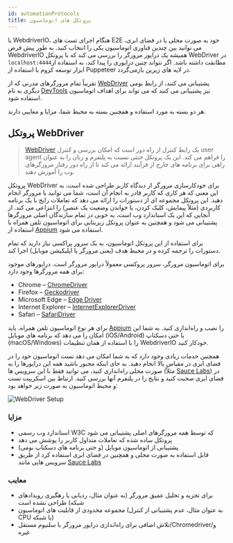 ```yaml
---
id: automationProtocols
title: پروتکل های اتوماسیون
---
```


با WebdriverIO، هنگام اجرای تست های E2E خود به صورت محلی یا در فضای ابری، می توانید بین چندین فناوری اتوماسیون یکی را انتخاب کنید. به طور پیش فرض WebdriverIO همیشه یک درایور مرورگر را بررسی می کند که با پروتکل WebDriver در `localhost:4444`مطابقت داشته باشد. اگر نتواند چنین درایوری را پیدا کند، به استفاده از ابزار توسعه کروم با استفاده از Puppeteer در لایه های زیرین بازمی‌گردد.

تقریباً تمام مرورگرهای مدرنی که از [WebDriver](https://w3c.github.io/webdriver/) پشتیبانی می کنند، از رابط بومی دیگری به نام [DevTools](https://chromedevtools.github.io/devtools-protocol/) نیز پشتیبانی می کنند که می تواند برای اهداف اتوماسیون استفاده شود.

هر دو بسته به مورد استفاده و همچنین بسته به محیط شما، مزایا و معایبی دارند.

## پروتکل WebDriver

> [WebDriver](https://w3c.github.io/webdriver/) یک رابط کنترل از راه دور است که امکان بررسی و کنترل user agent را فراهم می کند. این یک پروتکل خنثی نسبت به پلتفرم و زبان را به عنوان راهی برای برنامه های خارج از فرآیند ارائه می کند تا از راه دور رفتار مرورگرهای وب را آموزش دهند.

پروتکل WebDriver برای خودکارسازی مرورگر از دیدگاه کاربر طراحی شده است، به این معنی که هر کاری که کاربر قادر به انجام آن است، شما می توانید با مرورگر انجام دهید. این پروتکل مجموعه ای از دستورات را ارائه می دهد که تعاملات رایج با یک برنامه کاربردی (مثلاً پیمایش، کلیک کردن، یا خواندن وضعیت یک عنصر) را انتزاعی می کند. از آنجایی که این یک استاندارد وب است، به خوبی در تمام سازندگان اصلی مرورگرها پشتیبانی می شود و همچنین به عنوان پروتکل زیربنایی برای اتوماسیون تلفن همراه با استفاده از [Appium](http://appium.io) استفاده می شود.

برای استفاده از این پروتکل اتوماسیون، به یک سرور پراکسی نیاز دارید که تمام دستورات را ترجمه کرده و در محیط هدف (یعنی مرورگر یا اپلیکیشن موبایل) اجرا کند.

برای اتوماسیون مرورگر، سرور پروکسی معمولاً درایور مرورگر است. درایورهای موجود برای همه مرورگرها وجود دارد:

- Chrome – [ChromeDriver](http://chromedriver.chromium.org/downloads)
- Firefox – [Geckodriver](https://github.com/mozilla/geckodriver/releases)
- Microsoft Edge – [Edge Driver](https://developer.microsoft.com/en-us/microsoft-edge/tools/webdriver/)
- Internet Explorer – [InternetExplorerDriver](https://github.com/SeleniumHQ/selenium/wiki/InternetExplorerDriver)
- Safari – [SafariDriver](https://developer.apple.com/documentation/webkit/testing_with_webdriver_in_safari)

برای هر نوع اتوماسیون تلفن همراه، باید [Appium](http://appium.io) را نصب و راه‌اندازی کنید. به شما این امکان را می دهد که برنامه های موبایل (iOS/Android) یا حتی دسکتاپ (macOS/Windows) را با استفاده از همان تنظیمات WebdriverIO خودکار کنید.

همچنین خدمات زیادی وجود دارد که به شما امکان می دهد تست اتوماسیون خود را در فضای ابری در مقیاس بالا انجام دهید. به جای اینکه مجبور باشید همه این درایورها را به صورت محلی راه‌اندازی کنید، می توانید فقط با این سرویس ها (مثلاً [Sauce Labs](https://saucelabs.com)) در فضای ابری صحبت کنید و نتایج را در پلتفرم آنها بررسی کنید. ارتباط بین اسکریپت تست و محیط اتوماسیون به صورت زیر خواهد بود:

![WebDriver Setup](/img/webdriver.png)

### مزایا

- استاندارد وب رسمی W3C که توسط همه مرورگرهای اصلی پشتیبانی می شود
- پروتکل ساده شده که تعاملات متداول کاربر را پوشش می دهد
- پشتیبانی از اتوماسیون موبایل (و حتی برنامه های دسکتاپ بومی)
- قابل استفاده به صورت محلی و همچنین در فضای ابری استفاده کرد از طریق سرویس هایی مانند [Sauce Labs](https://saucelabs.com)

### معایب

- برای تجزیه و تحلیل عمیق مرورگر (به عنوان مثال، ردیابی یا رهگیری رویدادهای شبکه) طراحی نشده است
- مجموعه محدودی از قابلیت های اتوماسیون (به عنوان مثال، عدم پشتیبانی از کنترل CPU یا شبکه)
- تلاش اضافی برای راه‌اندازی درایور مرورگر با سلنیوم مستقل/Chromedriver/و غیره
